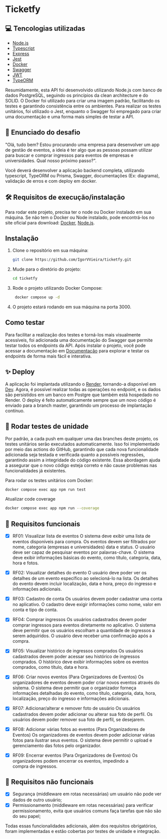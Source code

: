 # Ticketfy

## 💻 Tencologias utilizadas

- [Node.js](https://nodejs.org/en)
- [Typescript](https://www.typescriptlang.org/)
- [Express](https://expressjs.com/pt-br/)
- [Jest](https://jestjs.io/pt-BR/)
- [Docker](https://www.docker.com/)
- [Swagger](https://swagger.io/)
- [JWT](https://jwt.io/)
- [TypeORM](https://typeorm.io/)

Resumidamente, esta API foi desenvolvido utilizando Node.js com banco de dados PostgreSQL, seguindo os princípios da clean architecture e do SOLID. O Docker foi utilizado para criar uma imagem padrão, facilitando os testes e garantindo consistência entre os ambientes. Para realizar os testes unitários, foi utilizado o Jest, enquanto o Swagger foi empregado para criar uma documentação e uma forma mais simples de testar a API.

## 🤔 Enunciado do desafio

"Olá, tudo bem? Estou procurando uma empresa para desenvolver um app de gestão de eventos, a ideia é ter algo que as pessoas possam utilizar para buscar e comprar ingressos para eventos de empresas e universidades. Qual nosso próximo passo?".

Você deverá desenvolver a aplicação backend completa, utilizando typescript, TypeORM ou Prisma, Swagger, documentações (Ex: diagrama), validação de erros e com deploy em docker.

## 🛠️ Requisitos de execução/instalação

Para rodar este projeto, precisa ter o node ou Docker instalado em sua máquina. Se não tem o Docker ou Node instalado, pode encontrá-los no site oficial para download: [Docker](https://www.docker.com/), [Node.js](https://nodejs.org/en).

## Instalação

1. Clone o repositório em sua máquina:

   ```bash
   git clone https://github.com/IgorVVieira/ticketfy.git
   ```

2. Mude para o diretório do projeto:

   ```bash
   cd ticketfy
   ```

3. Rode o projeto utilizando Docker Compose:

   ```bash
    docker compose up -d
   ```

4. O projeto estará rodando em sua máquina na porta 3000.

## Como testar

Para facilitar a realização dos testes e torná-los mais visualmente acessíveis, foi adicionada uma documentação do Swagger que permite testar todos os endpoints da API. Após instalar o projeto, você pode acessar a documentação em [Documentação](http://localhost:3000/api-docs) para explorar e testar os endpoints de forma mais fácil e interativa.

## ✨ Deploy

A aplicação foi implantada utilizando o [Render](https://render.com/), tornando-a disponível em [Dev](https://desafio-mb-labs.onrender.com/api-docs). Agora, é possível realizar todas as operações no endpoint, e os dados são persistidos em um banco em Postgre que também está hospedado no Render. O deploy é feito automaticamente sempre que um novo código é enviado para a branch master, garantindo um processo de implantação contínuo.

## 🧪 Rodar testes de unidade

Por padrão, a cada push em qualquer uma das branches deste projeto, os testes unitários serão executados automaticamente. Isso foi implementado por meio das actions do GitHub, garantindo que cada nova funcionalidade adicionada seja testada e verificada quanto a possíveis regressões, garantindo assim a integridade do código existente. Essa abordagem ajuda a assegurar que o novo código esteja correto e não cause problemas nas funcionalidades já existentes.

Para rodar os testes unitários com Docker:

```bash
docker compose exec app npm run test
```

Atualizar code coverage

```bash
docker compose exec app npm run --coverage
```

## 🎉 Requisitos funcionais

- [x] RF01: Visualizar lista de eventos
      O sistema deve exibir uma lista de eventos disponíveis para compra.
      Os eventos devem ser filtrados por nome, categoria (empresas e universidades) data e status.
      O usuário deve ser capaz de pesquisar eventos por palavras-chave.
      O sistema deve exibir informações básicas do evento, como título, categoria, data, hora e fotos.

- [x] RF02: Visualizar detalhes do evento
      O usuário deve poder ver os detalhes de um evento específico ao selecioná-lo na lista.
      Os detalhes do evento devem incluir localização, data e hora, preço do ingresso e informações adicionais.

- [x] RF03: Cadastro de conta
      Os usuários devem poder cadastrar uma conta no aplicativo.
      O cadastro deve exigir informações como nome, valor em conta e tipo de conta.

- [x] RF04: Comprar ingressos
      Os usuários cadastrados devem poder comprar ingressos para eventos diretamente no aplicativo.
      O sistema deve permitir que os usuários escolham a quantidade de ingressos a serem adquiridos.
      O usuário deve receber uma confirmação após a compra.

- [x] RF05: Visualizar histórico de ingressos comprados
      Os usuários cadastrados devem poder acessar seu histórico de ingressos comprados.
      O histórico deve exibir informações sobre os eventos comprados, como título, data e hora.

- [x] RF06: Criar novos eventos (Para Organizadores de Eventos)
      Os organizadores de eventos devem poder criar novos eventos através do sistema.
      O sistema deve permitir que o organizador forneça informações detalhadas do evento, como título, categoria, data, hora, localização, preço do ingresso e informações adicionais.

- [x] RF07: Adicionar/alterar e remover foto de usuário
      Os usuários cadastrados devem poder adicionar ou alterar sua foto de perfil.
      Os usuários devem poder remover sua foto de perfil, se desejarem.

- [x] RF08: Adicionar várias fotos ao eventos (Para Organizadores de Eventos)
      Os organizadores de eventos devem poder adicionar várias fotos para ilustrar seus eventos.
      O sistema deve permitir o upload e gerenciamento das fotos pelo organizador.

- [x] RF09: Encerrar eventos (Para Organizadores de Eventos)
      Os organizadores podem encerrar os eventos, impedindo a compra de ingressos.

## 🎉 Requisitos não funcionais

- [x] Segurança (middleware em rotas necessárias) um usuário não pode ver dados de outro usuário;
- [x] Permissionamento (middleware em rotas necessárias) para verificar permissionamento, evita que usuários comuns faça tarefas que não são do seu papel;

Todas essas funcionalidades adicionais, além dos requisitos obrigatórios, foram implementadas e estão cobertas por testes de unidade e integração.
